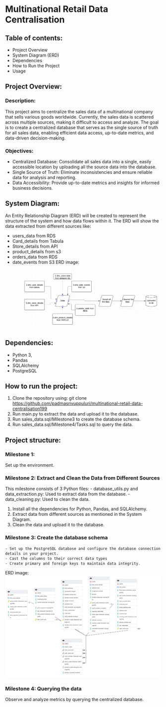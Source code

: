 # Multinational Retail Data Centralisation

## Table of contents:
- Project Overview
- System Diagram (ERD)
- Dependencies
- How to Run the Project
- Usage

## Project Overview:
### Description:
This project aims to centralize the sales data of a multinational company that sells various goods worldwide. Currently, the sales data is scattered across multiple sources, making it difficult to access and analyze. The goal is to create a centralized database that serves as the single source of truth for all sales data, enabling efficient data access, up-to-date metrics, and data-driven decision-making.

### Objectives:
- Centralized Database: 
        Consolidate all sales data into a single, easily accessible location by uploading all the source data into the database.
- Single Source of Truth: 
        Eliminate inconsistencies and ensure reliable data for analysis and reporting.
- Data Accessibility: 
        Provide up-to-date metrics and insights for informed business decisions.

## System Diagram:
An Entity Relationship Diagram (ERD) will be created to represent the structure of the system and how data flows within it. The ERD will show the data extracted from different sources like:
- users_data from RDS
- Card_details from Tabula
- Store_details from API
- product_details from s3
- orders_data from RDS
- date_events from S3
ERD image:
![img](ERD_images/system_erd.jpg)

## Dependencies:
- Python 3,
- Pandas
- SQLAlchemy
- PostgreSQL

## How to run the project:
1. Clone the repository using:
git clone https://github.com/padmasrivuppuluri/multinational-retail-data-centralisation199
2. Run main.py to extract the data and upload it to the database.
3. Run sales_data.sql/MIlestone3 to create the database schema.
4. Run sales_data.sql/Milestone4/Tasks.sql to query the data.

## Project structure:
### Milestone 1:
Set up the environment.

### Milestone 2: Extract and Clean the Data from Different Sources
This milestone consists of 3 Python files:
    - database_utils.py and data_extraction.py: Used to extract data from the database.
    - data_cleaning.py: Used to clean the data.
1. Install all the dependencies for Python, Pandas, and SQLAlchemy.
2. Extract data from different sources as mentioned in the System Diagram.
3. Clean the data and upload it to the database.

### Milestone 3: Create the database schema
    - Set up the PostgreSQL database and configure the database connection details in your project.
    - Cast the columns to their correct data types
    - Create primary and foreign keys to maintain data integrity.
ERD image:
![img](ERD_images/sales_data_erd.png)

### Milestone 4: Querying the data
Observe and analyze metrics by querying the centralized database.
 




